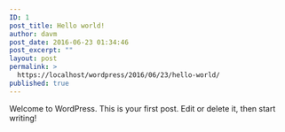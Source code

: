 ```yaml
---
ID: 1
post_title: Hello world!
author: davm
post_date: 2016-06-23 01:34:46
post_excerpt: ""
layout: post
permalink: >
  https://localhost/wordpress/2016/06/23/hello-world/
published: true
---
```

Welcome to WordPress. This is your first post. Edit or delete it, then start writing!